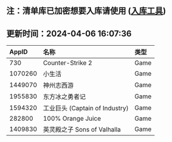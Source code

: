 ## 注：清单库已加密想要入库请使用 ([入库工具](https://github.com/BlankTMing/ManifestAutoUpdate/releases))

## 更新时间：2024-04-06 16:07:36
| AppID | 名称 | 类型  |
| :-------------------- | :----------------------------- | :----------- |
| 730 | Counter-Strike 2| Game |
| 1070260 | 小生活| Game |
| 1449070 | 神州志西游| Game |
| 1955830 | 东方冰之勇者记| Game |
| 1594320 | 工业巨头 (Captain of Industry)| Game |
| 282800 | 100% Orange Juice| Game |
| 1409830 | 英灵殿之子 Sons of Valhalla| Game |
